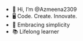 - 👋 Hi, I’m @Azmeena2309
- 🖥️ Code. Create. Innovate.
- 🌿 Embracing simplicity
- 📚 Lifelong learner 
<!---
Azmeena2309/Azmeena2309 is a ✨ special ✨ repository because its `README.md` (this file) appears on your GitHub profile.
You can click the Preview link to take a look at your changes.
--->
